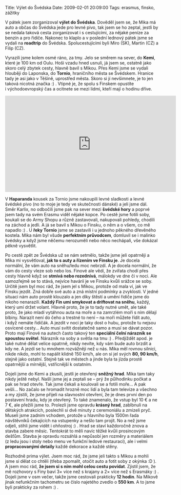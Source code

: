 Title: Výlet do Švédska
Date: 2009-02-01 20:09:00
Tags: erasmus, finsko, zážitky

V pátek jsem zorganizoval **výlet do Švédska**. Dověděl jsem se, že Mika má auto a občas do Švédska jede pro levné pivo, tak jsem se ho zeptal, jestli by se nedala taková cesta zorganizovat i s cestujícími, za nějaké peníze za benzín a pro řidiče. Nakonec to klaplo a v poslední lednový pátek jsme se vydali na **roadtrip** do Švédska. Spolucestujícími byli Miro (SK), Martin (CZ) a Filip (CZ).

Vyrazili jsme kolem osmé ráno, za tmy. Jelo se směrem na sever, do **Kemi**, které je 100 km od Oulu. Hoši vzadu hned usnuli, já jsem se, ostatně jako skoro celý zbytek cesty, hlavně bavil s Mikou. Přes Kemi jsme se vydali hlouběji do Laponska, do **Tornio**, hraničního města se Švédskem. Hranice tady je asi jako v Těšíně, uprostřed města. Skoro si jí nevšimnete, je to jen taková nicotná značka :) . Vtipné je, že spolu s Finskem opustíte i východoevropský čas a ocitnete se mezi lidmi, kteří mají o hodinu dříve.

<iframe width="560" height="315" src="https://www.youtube.com/embed/TwiNrt3qh8w" frameborder="0" allowfullscreen></iframe>

V **Haparanda** kousek za Tornio jsme nakoupili levné sladkosti a levné švédské pivo (no to moje je tedy ve skutečnosti dánské) a jeli jsme dál. Směr Karlix, no odbočili jsme pak na sever mezi **švédské hory** a poprvé jsem tady na svém Erasmu viděl nějaké kopce. Po cestě jsme fotili soby, koukali se do Army Shopu a různě zastavovali, nakupovali pohledy, chodili na záchod a jedli. A já se bavil s Mikou o Finsku, o něm a o všem, co mě napadlo :) . U **řeky Tornio** jsme se zastavili i u jednoho pěkného dřevěného kostela. Mika nám byl všude **perfektním průvodcem**, domluvil se i malinko švédsky a když jsme něčemu nerozuměli nebo něco nechápali, vše dokázal pěkně vysvětlit.

Po cestě zpět ze Švédska už se nám setmělo, takže jsme jeli opatrněji a Mika mi vysvětloval, **jak to s auty a řízením ve Finsku je**. Je docela normální, že vám auto na sněhu/ledu moc nebrzdí. A je docela normální, že vám do cesty vleze sob nebo los. Finové ale vědí, že zvířata chodí přes cesty hlavně když se **stmívá nebo rozednívá**, málokdy ve dne či v noci. Ale samozřejmě se to stává, nejvíce havárií je ve Finsku kvůli srážce se soby. Určitě jsem byl moc rád, že jsem jel s Mikou, protože od mala ví, jak ve Finsku jezdit. Zná dobře své auto a zná místní podmínky a zvyklosti. V jedné situaci nám auto prostě klouzalo a jen díky štěstí a umění řidiče jsme do nikoho nenarazili. **Každý Fin umí smykovat a driftovat na sněhu**, každý, který umí držet volant. Hlavně proto, že je to tady nutné umět, ale také proto, že jako mladí vytáhnou auta na moře a na zamrzlém moři s ním dělají blbiny. Narazit není do čeho a trestné to není – na moři můžete řídit auto, i když nemáte řidičák. A jezdit v noci je taky dost o hubu, protože tu nejsou osvícené cesty… Auto musí svítit dostatečně samo a musí se dávat pozor. Proto mají Finové na autech často takový ten **speciální čelní nárazník se spoustou světel**. Nárazník na soby a světla na tmu :) . Předjíždět apod. je také nutné dělat velice opatrně, nikdy nevíte, kdy vám bude auto brzdit a kdy ne. A jezdí se tu mnohem rozvážněji než u nás. Mika měl rovnou silnici, nikde nikdo, mohl to napálit klidně 150 km/h, ale on si jel svých **80, 90 km/h**, stejně jako ostatní. Stejně tak ve městech a jinde byla ta jízda prostě opatrnější a mírnější, vstřícnější k ostatním.

Dojeli jsme do Kemi a zkusili, jestli je otevřený **sněžný hrad**. Mika tam taky nikdy ještě nebyl. Našli jsme jej a zeptali se – prý že půlhodinku počkat a pak se hrad otevře. Tak jsme čekali a koulovali se a fotili moře… A pak vešli… No začalo se hromadit hrozně moc lidí a byla tam televize a všechno a my zjistili, že jsme přijeli na slavnostní otevření, že je dnes první den po postavení hradu, kdy je otevřený. To také znamenalo, že vstup byl 10 € a ne 7 €, ale přežili jsme to. Prolezli jsme opravdu **krásný hrad**, zablbnuli na dětských atrakcích, poslechli si dvě minuty z ceremoniálu a zmizeli pryč. Museli jsme zadním vchodem, protože u hlavního byla 1500m řada návštěvníků čekajících na vstupenky a nešlo tam projít. No a než jsme odjeli, stihli jsme vidět i ohňostroj :) . Hrad se staví každoročně znova a stavba zabere měsíc. Tentokrát to měli navíc těžké kvůli prosincovým dešťům. Stavba je opravdu rozsáhlá a nepůsobí jen rozměry a materiálem (z ledu jsou i stoly nebo menu ve funkční ledové restauraci), ale i velmi **propracovanými detaily** každé dekorace a každé stěny.

Rozhodně prima výlet. Jsem moc rád, že jsme jeli takto s Mikou a mohli jsme si dělat co chtěli (třeba zpomalit, otočit auto a fotit soby z okýnka :D ). A jsem moc rád, **že jsem si s ním mohl celou cestu povídat**. Zjistil jsem, že mě rozhovory s Finy baví 3× více než s krajany a 2× více než s Erasmáky :) . Dojeli jsme v osm večer, takže jsme cestovali prakticky **12 hodin**. Na Mikově jinak nefunkčním tachometru se číslo najetého zvedlo o **550 km**. A to jsme byli prakticky za rohem :) .